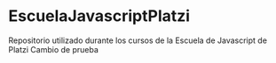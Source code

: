 # EscuelaJavascriptPlatzi
Repositorio utilizado durante los cursos de la Escuela de Javascript de Platzi
Cambio de prueba